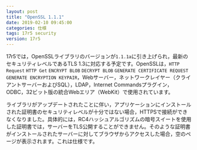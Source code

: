 ```yaml
---
layout: post
title: "OpenSSL 1.1.1"
date: 2019-02-10 09:45:00
categories: 仕様
tags: 17r5 security
version: 17r5
---
```


17r5では，OpenSSLライブラリのバージョンが``1.1.1a``に引き上げられ，最新のセキュリティレベルであるTLS 1.3に対応する予定です。OpenSSLは，``HTTP Request`` ``HTTP Get`` ``ENCRYPT BLOB`` ``DECRYPT BLOB`` ``GENERATE CERTIFICATE REQUEST`` ``GENERATE ENCRYPTION KEYPAIR``，Webサーバー，ネットワークレイヤー（クライアントサーバーおよびSQL），LDAP，Internet Commandsプラグイン，ODBC，32ビット版の統合Webエリア（WebKit）で使用されています。

ライブラリがアップデートされたことに伴い，アプリケーションにインストールされた証明書のセキュリティレベルが十分ではない場合，HTTPSで接続ができなくなりました。具体的には，RC4ハッシュアルゴリズムの暗号スイートを使用した証明書では，サーバーをTLS公開することができません。そのような証明書がインストールされたサーバーに対してブラウザからアクセスした場合，空のページが表示されます。これは仕様です。
